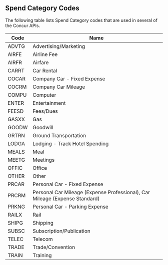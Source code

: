 
## Spend Category Codes


The following table lists Spend Category codes that are used in several of the Concur APIs.

Code|Name
---|---
ADVTG|Advertising/Marketing
AIRFE|Airline Fee
AIRFR|Airfare
CARRT|Car Rental
COCAR|Company Car - Fixed Expense
COCRM|Company Car Mileage
COMPU|Computer
ENTER|Entertainment
FEESD|Fees/Dues
GASXX|Gas
GOODW|Goodwill
GRTRN|Ground Transportation
LODGA|Lodging - Track Hotel Spending
MEALS|Meal
MEETG|Meetings
OFFIC|Office
OTHER|Other
PRCAR|Personal Car - Fixed Expense
PRCRM|Personal Car Mileage (Expense Professional), Car Mileage (Expense Standard)
PRKNG|Personal Car - Parking Expense
RAILX|Rail
SHIPG|Shipping
SUBSC|Subscription/Publication
TELEC|Telecom
TRADE|Trade/Convention
TRAIN|Training
